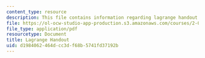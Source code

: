 ```yaml
---
content_type: resource
description: This file contains information regarding lagrange handout.
file: https://ol-ocw-studio-app-production.s3.amazonaws.com/courses/2-003sc-engineering-dynamics-fall-2011/d1984062464dcc3df68b5741fd37192b_MIT2_003SCF11_Lagrange.pdf
file_type: application/pdf
resourcetype: Document
title: Lagrange Handout
uid: d1984062-464d-cc3d-f68b-5741fd37192b
---
```

